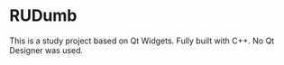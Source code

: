# RUDumb
This is a study project based on Qt Widgets. Fully built with C++. No Qt Designer was used.
